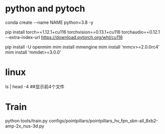 # python and pytoch

conda create --name NAME python=3.8 -y

pip install torch==1.12.1+cu116 torchvision==0.13.1+cu116 torchaudio==0.12.1 --extra-index-url https://download.pytorch.org/whl/cu116


pip install -U openmim
mim install mmengine
mim install 'mmcv>=2.0.0rc4'
mim install 'mmdet>=3.0.0'

# linux

ls | head -4 ##显示前4个文件

# Train
python tools/train.py configs/pointpillars/pointpillars_hv_fpn_sbn-all_8xb2-amp-2x_nus-3d.py